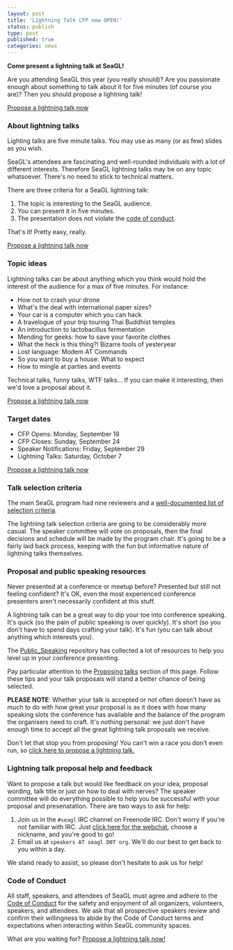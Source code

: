 ```yaml
---
layout: post
title: 'Lightning Talk CFP now OPEN!'
status: publish
type: post
published: true
categories: news
---
```


**Come present a lightning talk at SeaGL!**

Are you attending SeaGL this year (you really should)? Are you passionate enough about something to talk about it for five minutes (of course you are)? Then you should propose a lightning talk!

[Propose a lightning talk now](https://docs.google.com/forms/d/e/1FAIpQLSfsTiGpEw3de8V9ZkEt6qcNqBf_YXAUgi8cLqTLIgRTLY4ODg/viewform?usp=sf_link)

### About lightning talks

Lighting talks are five minute talks. You may use as many (or as few) slides as you wish. 

SeaGL's attendees are fascinating and well-rounded individuals with a lot of different interests. Therefore SeaGL lightning talks may be on any topic whatsoever. There's no need to stick to technical matters.

There are three criteria for a SeaGL lightning talk:

1. The topic is interesting to the SeaGL audience.
1. You can present it in five minutes.
1. The presentation does not violate the [code of conduct](http://seagl.org/code_of_conduct.html).

That's it! Pretty easy, really. 

[Propose a lightning talk now](https://docs.google.com/forms/d/e/1FAIpQLSfsTiGpEw3de8V9ZkEt6qcNqBf_YXAUgi8cLqTLIgRTLY4ODg/viewform?usp=sf_link)

### Topic ideas

Lightning talks can be about anything which you think would hold the interest of the audience for a max of five minutes. For instance:

* How not to crash your drone
* What's the deal with international paper sizes?
* Your car is a computer which you can hack
* A travelogue of your trip touring Thai Buddhist temples
* An introduction to lactobacillus fermentation
* Mending for geeks: how to save your favorite clothes
* What the heck is this thing?! Bizarre tools of yesteryear
* Lost language: Modem AT Commands
* So you want to buy a house: What to expect
* How to mingle at parties and events

Technical talks, funny talks, WTF talks… If you can make it interesting, then we'd love a proposal about it. 

[Propose a lightning talk now](https://docs.google.com/forms/d/e/1FAIpQLSfsTiGpEw3de8V9ZkEt6qcNqBf_YXAUgi8cLqTLIgRTLY4ODg/viewform?usp=sf_link)

### Target dates

* CFP Opens: Monday, September 18
* CFP Closes: Sunday, September 24
* Speaker Notifications: Friday, September 29
* Lightning Talks: Saturday, October 7

[Propose a lightning talk now](https://docs.google.com/forms/d/e/1FAIpQLSfsTiGpEw3de8V9ZkEt6qcNqBf_YXAUgi8cLqTLIgRTLY4ODg/viewform?usp=sf_link)

### Talk selection criteria

The main SeaGL program had nine reviewers and a [well-documented list of selection criteria](http://seagl.org/news/2017/08/17/CFP_selection_criteria.html).

The lightning talk selection criteria are going to be considerably more casual. The speaker committee will vote on proposals, then the final decisions and schedule will be made by the program chair. It's going to be a fairly laid back process, keeping with the fun but informative nature of lightning talks themselves.

### Proposal and public speaking resources

Never presented at a conference or meetup before? Presented but still not feeling confident? It's OK, even the most experienced conference presenters aren't necessarily confident at this stuff.

A lightning talk can be a great way to dip your toe into conference speaking. It's quick (so the pain of public speaking is over quickly). It's short (so you don't have to spend days crafting your talk). It's fun (you can talk about anything which interests you).

The [Public_Speaking](https://github.com/vmbrasseur/Public_Speaking) repository has collected a lot of resources to help you level up in your conference presenting.

Pay particular attention to the [Proposing talks](https://github.com/vmbrasseur/Public_Speaking#proposing-talks) section of this page. Follow these tips and your talk proposals will stand a better chance of being selected.

**PLEASE NOTE**: Whether your talk is accepted or not often doesn't have as much to do with how great your proposal is as it does with how many speaking slots the conference has available and the balance of the program the organisers need to craft. It's nothing personal: we just don't have enough time to accept all the great lightning talk proposals we receive.

Don't let that stop you from proposing! You can't win a race you don't even run, so [click here to propose a lightning talk.](https://docs.google.com/forms/d/e/1FAIpQLSfsTiGpEw3de8V9ZkEt6qcNqBf_YXAUgi8cLqTLIgRTLY4ODg/viewform?usp=sf_link)

### Lightning talk proposal help and feedback

Want to propose a talk but would like feedback on your idea, proposal wording, talk title or just on how to deal with nerves? The speaker committee will do everything possible to help you be successful with your proposal and presenatation. There are two ways to ask for help:

1. Join us in the `#seagl` IRC channel on Freenode IRC. Don't worry if you're not familiar with IRC. Just [click here for the webchat](https://webchat.freenode.net/?channels=%23seagl), choose a nickname, and you're good to go!
1. Email us at `speakers AT seagl D0T org`. We'll do our best to get back to you within a day.

We stand ready to assist, so please don't hesitate to ask us for help!

### Code of Conduct

All staff, speakers, and attendees of SeaGL must agree and adhere to the [Code of Conduct](http://seagl.org/code_of_conduct.html) for the safety and enjoyment of all organizers, volunteers, speakers, and attendees. We ask that all prospective speakers review and confirm their willingness to abide by the Code of Conduct terms and expectations when interacting within SeaGL community spaces.

What are you waiting for? [Propose a lightning talk now!](https://docs.google.com/forms/d/e/1FAIpQLSfsTiGpEw3de8V9ZkEt6qcNqBf_YXAUgi8cLqTLIgRTLY4ODg/viewform?usp=sf_link)
